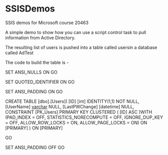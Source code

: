 # SSISDemos
SSIS demos for Microsoft course 20463

A simple demo to show how you can use a script control task to pull information from Active Directory.

The resulting list of users is pushed into a table called usersin a database called AdTest

The code to build the table is -

SET ANSI_NULLS ON
GO

SET QUOTED_IDENTIFIER ON
GO

SET ANSI_PADDING ON
GO

CREATE TABLE [dbo].[Users](
	[ID] [int] IDENTITY(1,1) NOT NULL,
	[UserName] [varchar](50) NULL,
	[LastPWChange] [datetime] NULL,
 CONSTRAINT [PK_Users] PRIMARY KEY CLUSTERED 
(
	[ID] ASC
)WITH (PAD_INDEX = OFF, STATISTICS_NORECOMPUTE = OFF, IGNORE_DUP_KEY = OFF, ALLOW_ROW_LOCKS = ON, ALLOW_PAGE_LOCKS = ON) ON [PRIMARY]
) ON [PRIMARY]

GO

SET ANSI_PADDING OFF
GO

